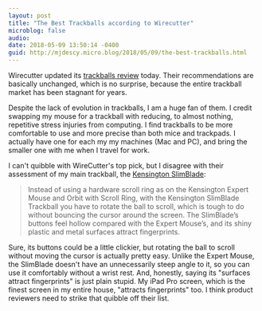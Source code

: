 ```yaml
---
layout: post
title: "The Best Trackballs according to Wirecutter"
microblog: false
audio: 
date: 2018-05-09 13:50:14 -0400
guid: http://mjdescy.micro.blog/2018/05/09/the-best-trackballs.html
---
```

Wirecutter updated its [trackballs review](https://thewirecutter.com/reviews/best-trackballs/?utm_source=rss&utm_medium=feed&utm_campaign=RSS%20Feed) today. Their recommendations are basically unchanged, which is no surprise, because the entire trackball market has been stagnant for years. 

Despite the lack of evolution in trackballs, I am a huge fan of them. I credit swapping my mouse for a trackball with reducing, to almost nothing, repetitive stress injuries from computing. I find trackballs to be more comfortable to use and more precise than both mice and trackpads. I actually have one for each my my machines (Mac and PC), and bring the smaller one with me when I travel for work.

I can't quibble with WireCutter's top pick, but I disagree with their assessment of my main trackball, the [Kensington SlimBlade](https://www.kensington.com/en/ae/4493/k72327eu/slimblade-trackball):

> Instead of using a hardware scroll ring as on the Kensington Expert Mouse and Orbit with Scroll Ring, with the Kensington SlimBlade Trackball you have to rotate the ball to scroll, which is tough to do without bouncing the cursor around the screen. The SlimBlade’s buttons feel hollow compared with the Expert Mouse’s, and its shiny plastic and metal surfaces attract fingerprints.

Sure, its buttons could be a little clickier, but rotating the ball to scroll without moving the cursor is actually pretty easy. Unlike the Expert Mouse, the SlimBlade doesn't have an unnecessarily steep angle to it, so you can use it comfortably without a wrist rest. And, honestly, saying its "surfaces attract fingerprints" is just plain stupid. My iPad Pro screen, which is the finest screen in my entire house, "attracts fingerprints" too. I think product reviewers need to strike that quibble off their list.
